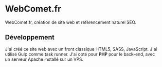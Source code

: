 # WebComet.fr

WebComet.fr, création de site web et référencement naturel SEO.

## Développement

J'ai créé ce site web avec un front classique HTML5, SASS, JavaScript. J'ai utilisé Gulp comme task runner.
J'ai opté pour **PHP** pour le back-end, avec un serveur Apache installé sur un VPS.
